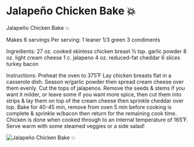 # Jalapeño Chicken Bake 💥

Jalapeño Chicken Bake 💥

Makes 6 servings
Per serving:
1 leaner
1/3 green
3 condiments

Ingredients:
27 oz. cooked skinless chicken breast
½ tsp. garlic powder
8 oz. light cream cheese
1 c. jalapeno
4 oz. reduced-fat cheddar
6 slices turkey bacon

Instructions:
Preheat the oven to 375˚F
Lay chicken breasts flat in a casserole dish. Season w/garlic powder then spread cream cheese over them evenly. Cut the tops of jalapenos. Remove the seeds & stems if you want it milder, or leave some if you want more spice, then cut them into strips & lay them on top of the cream cheese then sprinkle cheddar over top. Bake for 40-45 min, remove from oven 5 min before cooking is complete & sprinkle w/bacon then return for the remaining cook time. Chicken is done when cooked through to an internal temperature of 165˚F. Serve warm with some steamed veggies or a side salad!

![Jalapeño Chicken Bake 💥](images/Jalapeño%20Chicken%20Bake%20💥.png)

